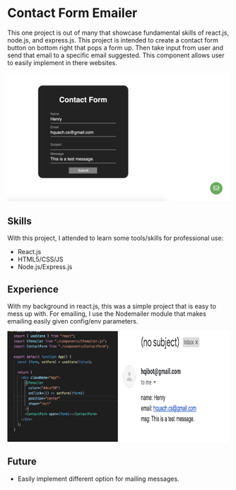 # Contact Form Emailer

This one project is out of many that showcase fundamental skills of react.js, node.js, and express.js. This project is intended to create a contact form button on bottom right that pops a form up. Then take input from user and send that email to a specific email suggested. This component allows user to easily implement in there websites.

![Screenshot](ReadmeEx.png)

## Skills

With this project, I attended to learn some tools/skills for professional use:

- React.js
- HTML5/CSS/JS
- Node.js/Express.js

## Experience

With my background in react.js, this was a simple project that is easy to mess up with. For emailing, I use the Nodemailer module that makes emailing easily given config/env parameters.

<img src="ReadmeCode.png" alt="code" width="250" height="250"/>
<img src="ReadmeConfirm.png" alt="code" width="250" height="250"/>
<!-- ![Screenshot](ReadmeCode.png =250x250) ![Screenshot](ReadmeConfirm.png =250x250) -->

## Future

- Easily implement different option for mailing messages.
